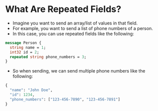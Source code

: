 # What Are Repeated Fields?
+ Imagine you want to send an array/list of values in that field.
+ For example, you want to send a list of phone numbers of a person.
+ In this case, you can use repeated fields like the following:
```protobuf
message Person {
  string name = 1;
  int32 id = 2;
  repeated string phone_numbers = 3;
}
```

+ So when sending, we can send multiple phone numbers like the following:
```protobuf
{
  "name": "John Doe",
  "id": 1234,
  "phone_numbers": ["123-456-7890", "123-456-7891"]
}
```
